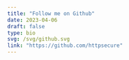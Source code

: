 ```yaml
---
title: "Follow me on Github"
date: 2023-04-06
draft: false
type: bio
svg: /svg/github.svg
link: "https://github.com/httpsecure"
---
```

